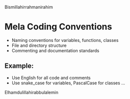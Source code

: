 Bismillahirrahmanirahim

# Mela Coding Conventions

- Naming conventions for variables, functions, classes
- File and directory structure
- Commenting and documentation standards

## Example:
- Use English for all code and comments
- Use snake_case for variables, PascalCase for classes
...

Elhamdulillahirabbulalemin
